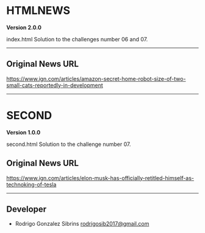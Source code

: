 # HTMLNEWS 

**Version 2.0.0**

index.html
Solution to the challenges number 06 and 07.

---

## Original News URL

https://www.ign.com/articles/amazon-secret-home-robot-size-of-two-small-cats-reportedly-in-development

---

# SECOND

**Version 1.0.0**

second.html
Solution to the challenge number 07.

## Original News URL

https://www.ign.com/articles/elon-musk-has-officially-retitled-himself-as-technoking-of-tesla

---

## Developer

- Rodrigo Gonzalez Sibrins <rodrigosib2017@gmail.com>
